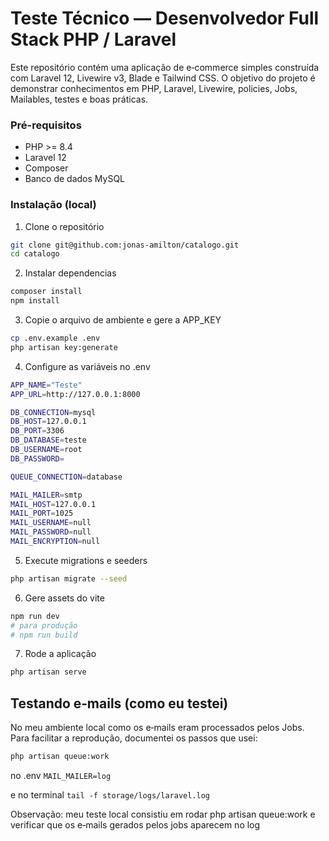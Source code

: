 # Teste Técnico — Desenvolvedor Full Stack PHP / Laravel

Este repositório contém uma aplicação de e‑commerce simples construída com Laravel 12, Livewire v3, Blade e Tailwind CSS. O objetivo do projeto é demonstrar conhecimentos em PHP, Laravel, Livewire, policies, Jobs, Mailables, testes e boas práticas.

### Pré-requisitos

-   PHP >= 8.4
-   Laravel 12
-   Composer
-   Banco de dados MySQL

### Instalação (local)

1. Clone o repositório

```bash
git clone git@github.com:jonas-amilton/catalogo.git
cd catalogo
```

2. Instalar dependencias

```bash
composer install
npm install
```

3. Copie o arquivo de ambiente e gere a APP_KEY

```bash
cp .env.example .env
php artisan key:generate
```

4. Configure as variáveis no .env

```bash
APP_NAME="Teste"
APP_URL=http://127.0.0.1:8000

DB_CONNECTION=mysql
DB_HOST=127.0.0.1
DB_PORT=3306
DB_DATABASE=teste
DB_USERNAME=root
DB_PASSWORD=

QUEUE_CONNECTION=database

MAIL_MAILER=smtp
MAIL_HOST=127.0.0.1
MAIL_PORT=1025
MAIL_USERNAME=null
MAIL_PASSWORD=null
MAIL_ENCRYPTION=null
```

5. Execute migrations e seeders

```bash
php artisan migrate --seed
```

6. Gere assets do vite

```bash
npm run dev
# para produção
# npm run build
```

7. Rode a aplicação

```bash
php artisan serve
```

## Testando e‑mails (como eu testei)

No meu ambiente local como os e‑mails eram processados pelos Jobs. Para facilitar a reprodução, documentei os passos que usei:

```bash
php artisan queue:work
```

no .env
`MAIL_MAILER=log`

e no terminal
`tail -f storage/logs/laravel.log`

Observação: meu teste local consistiu em rodar php artisan queue:work e verificar que os e‑mails gerados pelos jobs aparecem no log
